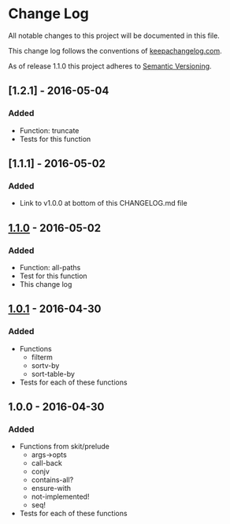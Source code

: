 # Change Log

All notable changes to this project will be documented in this file.

This change log follows the conventions of
[keepachangelog.com](http://keepachangelog.com/).

As of release 1.1.0 this project adheres to
[Semantic Versioning](http://semver.org/).

## [1.2.1] - 2016-05-04
### Added
- Function: truncate
- Tests for this function

## [1.1.1] - 2016-05-02
### Added
- Link to v1.0.0 at bottom of this CHANGELOG.md file

## [1.1.0] - 2016-05-02
### Added
- Function: all-paths
- Test for this function
- This change log

## [1.0.1] - 2016-04-30
### Added
- Functions
  - filterm
  - sortv-by
  - sort-table-by
- Tests for each of these functions

## 1.0.0 - 2016-04-30
### Added
- Functions from skit/prelude
  - args->opts
  - call-back
  - conjv
  - contains-all?
  - ensure-with
  - not-implemented!
  - seq!
- Tests for each of these functions

[unreleased]: https://github.com/lgastako/jp/compare/1.1.0...HEAD
[1.1.0]: https://github.com/lgastako/jp/compare/1.0.1...1.1.0
[1.0.1]: https://github.com/lgastako/jp/compare/1.0.0...1.0.1
[1.0.0]: https://github.com/lgastako/jp/tree/v1.0.0
